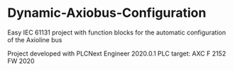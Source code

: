 # Dynamic-Axiobus-Configuration
Easy IEC 61131 project with function blocks for the automatic configuration of the Axioline bus

Project developed with PLCNext Engineer 2020.0.1
PLC target: AXC F 2152 FW 2020
